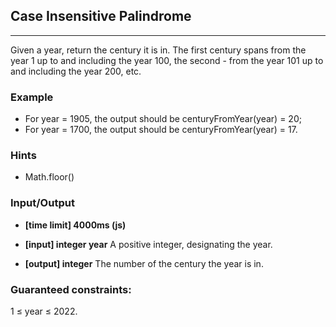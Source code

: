 ## Case Insensitive Palindrome
---
Given a year, return the century it is in. The first century spans from the year 1 up to and including the year 100, the second - from the year 101 up to and including the year 200, etc.

### Example
- For year = 1905, the output should be
centuryFromYear(year) = 20;
- For year = 1700, the output should be
centuryFromYear(year) = 17.

### Hints
-   Math.floor()

### Input/Output
- **[time limit] 4000ms (js)**
- **[input] integer year**
A positive integer, designating the year.

- **[output] integer**
The number of the century the year is in.

### Guaranteed constraints:
1 ≤ year ≤ 2022.
